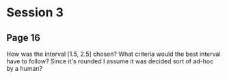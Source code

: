 # Session 3
## Page 16
How was the interval [1.5, 2.5] chosen? What criteria would the best interval have to follow? Since it's rounded I assume it was decided sort of ad-hoc by a human?


